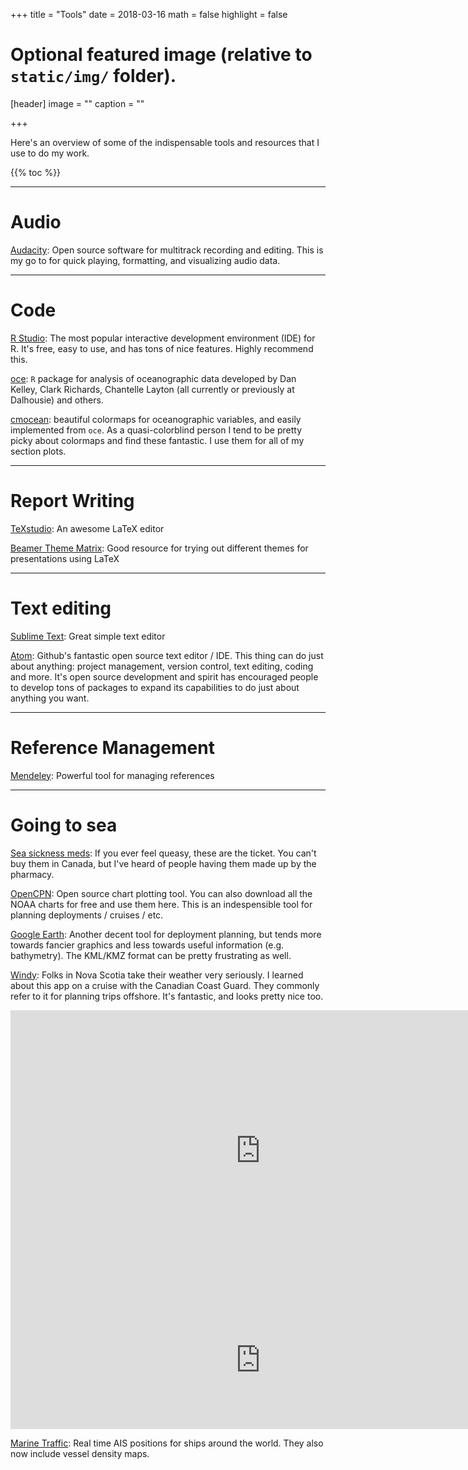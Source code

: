 +++
title = "Tools"
date = 2018-03-16
math = false
highlight = false

# Optional featured image (relative to `static/img/` folder).
[header]
image = ""
caption = ""

+++

Here's an overview of some of the indispensable tools and resources that I use to do my work.

{{% toc %}}

***

# Audio

[Audacity](http://www.audacityteam.org/): Open source software for multitrack recording and editing. This is my go to for quick playing, formatting, and visualizing audio data.

***

# Code

[R Studio](https://www.rstudio.com/): The most popular interactive development environment (IDE) for R. It's free, easy to use, and has tons of nice features. Highly recommend this.

[oce](https://cran.r-project.org/web/packages/oce/oce.pdf): `R` package for analysis of oceanographic data developed by Dan Kelley, Clark Richards, Chantelle Layton (all currently or previously at Dalhousie) and others.

[cmocean](http://matplotlib.org/cmocean/): beautiful colormaps for oceanographic variables, and easily implemented from `oce`. As a quasi-colorblind person I tend to be pretty picky about colormaps and find these fantastic. I use them for all of my section plots.

***

# Report Writing  

[TeXstudio](http://www.texstudio.org/): An awesome LaTeX editor

[Beamer Theme Matrix](https://hartwork.org/beamer-theme-matrix/): Good resource for trying out different themes for presentations using LaTeX

***

# Text editing

[Sublime Text](https://www.sublimetext.com/): Great simple text editor

[Atom](https://atom.io/): Github's fantastic open source text editor / IDE. This thing can do just about anything: project management, version control, text editing, coding and more. It's open source development and spirit has encouraged people to develop tons of packages to expand its capabilities to do just about anything you want.

***

# Reference Management

[Mendeley](https://www.mendeley.com/): Powerful tool for managing references

***

# Going to sea

[Sea sickness meds](https://en.wikipedia.org/wiki/Meclizine): If you ever feel queasy, these are the ticket. You can't buy them in Canada, but I've heard of people having them made up by the pharmacy.

[OpenCPN](https://opencpn.org/): Open source chart plotting tool. You can also download all the NOAA charts for free and use them here. This is an indespensible tool for planning deployments / cruises / etc.

[Google Earth](https://www.google.com/earth/): Another decent tool for deployment planning, but tends more towards fancier graphics and less towards useful information (e.g. bathymetry). The KML/KMZ format can be pretty frustrating as well.

[Windy](https://www.windy.com/?44.634,-63.582,5): Folks in Nova Scotia take their weather very seriously. I learned about this app on a cruise with the Canadian Coast Guard. They commonly refer to it for planning trips offshore. It's fantastic, and looks pretty nice too.

<iframe width="800" height="450" src="https://embed.windy.com/embed2.html?lat=44.634&lon=-63.582&zoom=5&level=surface&overlay=wind&menu=&message=&marker=&forecast=12&calendar=now&location=coordinates&type=map&actualGrid=&metricWind=kt&metricTemp=%C2%B0C" frameborder="0"></iframe>

<iframe width="800" height="220" src="https://embed.windy.com/embed2.html?lat=44.636&lon=-63.596&type=forecast&metricWind=kt&metricTemp=%C2%B0C" frameborder="0"></iframe>

[Marine Traffic](https://www.marinetraffic.com/en/ais/home/centerx:-63.6/centery:44.6/zoom:7): Real time AIS positions for ships around the world. They also now include vessel density maps.

<script width="800" height="450" type="text/javascript" src="http://www.marinetraffic.com/js/embed.js"></script>
